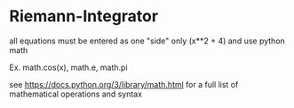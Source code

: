 # Riemann-Integrator

all equations must be entered as one "side" only (x**2 + 4)
and use python math

Ex. math.cos(x), math.e, math.pi

see https://docs.python.org/3/library/math.html for a full list of mathematical operations and syntax
